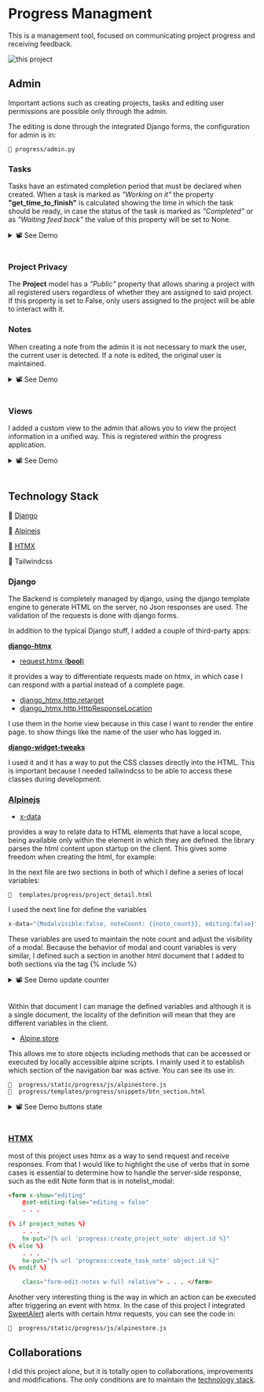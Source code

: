 # Progress Managment
This is a management tool, focused on communicating project progress and receiving feedback.

![this project](https://github.com/keinermendoza/project-managment/assets/75821986/651f1986-0107-49b3-b2bd-f027b0e1851f)

## **Admin**

Important actions such as creating projects, tasks and editing user permissions are possible only through the admin.

The editing is done through the integrated Django forms, the configuration for admin is in:

```
📁 progress/admin.py
```

### **Tasks**


Tasks have an estimated completion period that must be declared when created. When a task is marked as *"Working on it"* the property **"get_time_to_finish"** is calculated showing the time in which the task should be ready, in case the status of the task is marked as *"Completed"* or as *"Waiting feed back"* the value of this property will be set to None.

<details>
  <summary> 📽️ See Demo</summary>

![automatic calculation time for finish task](https://github.com/keinermendoza/project-managment/assets/75821986/db749ab1-3af3-4eb3-ac97-a2909aea46b9)

</details>
<br>


### **Project Privacy**

The **Project** model has a *"Public"* property that allows sharing a project with all registered users regardless of whether they are assigned to said project. If this property is set to False, only users assigned to the project will be able to interact with it.

### **Notes**



When creating a note from the admin it is not necessary to mark the user, the current user is detected. If a note is edited, the original user is maintained.

<details>
  <summary> 📽️ See Demo</summary>
  
![auto save user for admin notes](https://github.com/keinermendoza/project-managment/assets/75821986/7e6e9703-d6ba-4c16-8007-3a2de480c972)

</details>
<br>

### **Views**



I added a custom view to the admin that allows you to view the project information in a unified way. This is registered within the progress application.

<details>
  <summary> 📽️ See Demo</summary>

![custom_admin_view](https://github.com/keinermendoza/project-managment/assets/75821986/03cc173e-0069-4a4b-adee-fd35446759c8)

</details>
<br>


## **Technology Stack**

🚀 [Django](#Django)

🚀 [Alpinejs](#alpinejs)

🚀 [HTMX](#htmx)

🚀 Tailwindcss

### **Django**

The Backend is completely managed by django, using the django template engine to generate HTML on the server, no Json responses are used. The validation of the requests is done with django forms.

In addition to the typical Django stuff, I added a couple of third-party apps:

**[django-htmx](https://django-htmx.readthedocs.io/en/latest/)**


+ [request.htmx (__bool__)](https://django-htmx.readthedocs.io/en/latest/middleware.html#django_htmx.middleware.HtmxDetails.__bool__)

it provides a way to differentiate requests made on htmx, in which case I can respond with a partial instead of a complete page.

+ [django_htmx.http.retarget](https://django-htmx.readthedocs.io/en/latest/http.html#django_htmx.http.retarget)  
+ [django_htmx.http.HttpResponseLocation](https://django-htmx.readthedocs.io/en/latest/http.html#django_htmx.http.HttpResponseLocation)

I use them in the home view because in this case I want to render the entire page. to show things like the name of the user who has logged in.

**[django-widget-tweaks](https://pypi.org/project/django-widget-tweaks/)**

I used it and it has a way to put the CSS classes directly into the HTML. This is important because I needed tailwindcss to be able to access these classes during development.

### **[Alpinejs](https://alpinejs.dev/)**

+ [x-data](https://alpinejs.dev/directives/data)

provides a way to relate data to HTML elements that have a local scope, being available only within the element in which they are defined. the library parses the html content upon startup on the client. This gives some freedom when creating the html, for example:


In the next file are two sections in both of which I define a series of local variables:
``` 
📁  templates/progress/project_detail.html 
```
I used the next line for define the variables

``` javascript
x-data="{Modalvisible:false, noteCount: {{note_count}}, editing:false}"
```

These variables are used to maintain the note count and adjust the visibility of a modal. Because the behavior of modal and count variables is very similar, I defined such a section in another html document that I added to both sections via the tag {% include %}

<details>
  <summary> 📽️ See Demo update counter</summary>

![update_counter](https://github.com/keinermendoza/project-managment/assets/75821986/6595ceef-b333-4733-88ac-d39a57971951)

</details>
<br>

Within that document I can manage the defined variables and although it is a single document, the locality of the definition will mean that they are different variables in the client.


+ [Alpine.store](https://alpinejs.dev/magics/store)

This allows me to store objects including methods that can be accessed or executed by locally accessible alpine scripts.
I mainly used it to establish which section of the navigation bar was active. You can see its use in:

```
📁  progress/static/progress/js/alpinestore.js
📁  progress/templates/progress/snippets/btn_section.html
```

<details>
  <summary> 📽️ See Demo buttons state</summary>

![custom admin view](readme_src/alpine.gif)

</details>
<br>

### **[HTMX](https://htmx.org/docs/)**

most of this project uses htmx as a way to send request and receive responses. From that I would like to highlight the use of verbs that in some cases is essential to determine how to handle the server-side response, such as the edit Note form that is in notelist_modal:

```html
<form x-show="editing"
    @set-editing-false="editing = false" 
    . . .                    

{% if project_notes %}
    . . .
    hx-put="{% url 'progress:create_project_note' object.id %}"
{% else %}
    . . .
    hx-put="{% url 'progress:create_task_note' object.id %}"
{% endif %}

    class="form-edit-notes w-full relative"> . . . </form>
```
Another very interesting thing is the way in which an action can be executed after triggering an event with htmx. In the case of this project I integrated [SweetAlert](https://sweetalert2.github.io/#usage) alerts with certain htmx requests, you can see the code in:

```
📁  progress/static/progress/js/alpinestore.js
```

## Collaborations

I did this project alone, but it is totally open to collaborations, improvements and modifications. The only conditions are to maintain the [technology stack](#technologies-stack).

